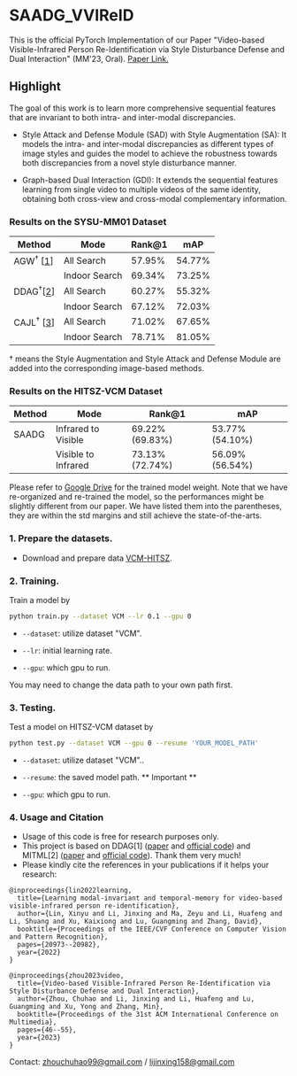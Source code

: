 # SAADG_VVIReID
This is the official PyTorch Implementation of our Paper "Video-based Visible-Infrared Person Re-Identification via Style Disturbance Defense and Dual Interaction" (MM'23, Oral). [Paper Link.](https://dl.acm.org/doi/abs/10.1145/3581783.3612479)

## Highlight

The goal of this work is to learn more comprehensive sequential features that are invariant to both intra- and inter-modal discrepancies.

- Style Attack and Defense Module (SAD) with Style Augmentation (SA): It models the intra- and inter-modal discrepancies as different types of image styles and guides the model to achieve the robustness towards both discrepancies from a novel style disturbance manner.

- Graph-based Dual Interaction (GDI): It extends the sequential features learning from single video to multiple videos of the same identity, obtaining both cross-view and cross-modal complementary information.

### Results on the SYSU-MM01 Dataset

Method |Mode | Rank@1| mAP |   
|------| --------      | -----  |  -----  |
| AGW<sup>†</sup> [[1](https://github.com/mangye16/Cross-Modal-Re-ID-baseline)] |All Search    | 57.95%  | 54.77% |  
|  |Indoor Search    | 69.34% | 73.25% | 
| DDAG<sup>†</sup>[[2](https://github.com/mangye16/DDAG)]|All Search  | 60.27%  | 55.32% |
| |Indoor Search| 67.12%  | 72.03% |
| CAJL<sup>†</sup> [[3](https://github.com/mangye16/Cross-Modal-Re-ID-baseline)] |All Search  | 71.02% | 67.65% |  59.23%| 
| |Indoor Search  | 78.71% | 81.05% |

† means the Style Augmentation and Style Attack and Defense Module are added into the corresponding image-based methods.

### Results on the HITSZ-VCM Dataset

Method |Mode | Rank@1| mAP |   
|------| --------      | -----  |  -----  |
| SAADG |Infrared to Visible    | 69.22% (69.83%) | 53.77% (54.10%)| 
|       |Visible to Infrared    | 73.13% (72.74%) | 56.09% (56.54%)| 

Please refer to [Google Drive](https://drive.google.com/file/d/1oQ-zUZfAKTctBrmSOXVP_QI8_V4Uf0Q_/view?usp=drive_link) for the trained model weight. Note that we have re-organized and re-trained the model, so the performances might be slightly different from our paper. We have listed them into the parentheses, they are within the std margins and still achieve the state-of-the-arts.

### 1. Prepare the datasets.

- Download and prepare data [VCM-HITSZ](https://github.com/VCM-project233/VCM-HITSZ-data).

### 2. Training.
  Train a model by
  ```bash
python train.py --dataset VCM --lr 0.1 --gpu 0
```

  - `--dataset`: utilize dataset "VCM".

  - `--lr`: initial learning rate.
  
  - `--gpu`:  which gpu to run.

You may need to change the data path to your own path first.


### 3. Testing.

Test a model on HITSZ-VCM dataset by 
  ```bash
python test.py --dataset VCM --gpu 0 --resume 'YOUR_MODEL_PATH' 
```
  - `--dataset`: utilize dataset "VCM"..
  
  - `--resume`: the saved model path. ** Important **
  
  - `--gpu`:  which gpu to run.

### 4. Usage and Citation
 - Usage of this code is free for research purposes only.
 - This project is based on DDAG[1] ([paper](http://www.ecva.net/papers/eccv_2020/papers_ECCV/papers/123620222.pdf) and [official code](https://github.com/mangye16/DDAG)) and MITML[2] ([paper](https://openaccess.thecvf.com/content/CVPR2022/papers/Lin_Learning_Modal-Invariant_and_Temporal-Memory_for_Video-Based_Visible-Infrared_Person_Re-Identification_CVPR_2022_paper.pdf) and [official code](https://github.com/VCM-project233/MITML)). Thank them very much!
 - Please kindly cite the references in your publications if it helps your research:
```
@inproceedings{lin2022learning,
  title={Learning modal-invariant and temporal-memory for video-based visible-infrared person re-identification},
  author={Lin, Xinyu and Li, Jinxing and Ma, Zeyu and Li, Huafeng and Li, Shuang and Xu, Kaixiong and Lu, Guangming and Zhang, David},
  booktitle={Proceedings of the IEEE/CVF Conference on Computer Vision and Pattern Recognition},
  pages={20973--20982},
  year={2022}
}
```

```
@inproceedings{zhou2023video,
  title={Video-based Visible-Infrared Person Re-Identification via Style Disturbance Defense and Dual Interaction},
  author={Zhou, Chuhao and Li, Jinxing and Li, Huafeng and Lu, Guangming and Xu, Yong and Zhang, Min},
  booktitle={Proceedings of the 31st ACM International Conference on Multimedia},
  pages={46--55},
  year={2023}
}
```

Contact: zhouchuhao99@gmail.com / lijinxing158@gmail.com
